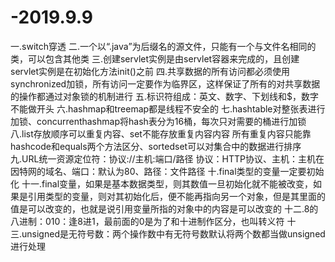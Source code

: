 # -2019.9.9

一.switch穿透
二.一个以“.java”为后缀名的源文件，只能有一个与文件名相同的类，可以包含其他类
三.创建servlet实例是由servlet容器来完成的，且创建servlet实例是在初始化方法init()之前
四.共享数据的所有访问都必须使用synchronized加锁，所有访问一定要作为临界区，这样保证了所有的对共享数据的操作都通过对象锁的机制进行
五.标识符组成：英文、数字、下划线和$，数字不能做开头
六.hashmap和treemap都是线程不安全的
七.hashtable对整张表进行加锁、concurrenthashmap将hash表分为16桶，每次只对需要的桶进行加锁
八.list存放顺序可以重复内容、set不能存放重复内容内容 所有重复内容只能靠hashcode和equals两个方法区分、sortedset可以对集合中的数据进行排序
九.URL统一资源定位符：协议://主机:端口/路径
   协议：HTTP协议、主机：主机在因特网的域名、端口：默认为80、路径：文件路径
十.final类型的变量一定要初始化
十一.final变量，如果是基本数据类型，则其数值一旦初始化就不能被改变，如果是引用类型的变量，则对其初始化后，便不能再指向另一个对象，但是其里面的值是可以改变的，也就是说引用变量所指的对象中的内容是可以改变的
十二.8的八进制：010：逢8进1，最前面的0是为了和十进制作区分，也叫转义符
十三.unsigned是无符号数：两个操作数中有无符号数默认将两个数都当做unsigned进行处理
